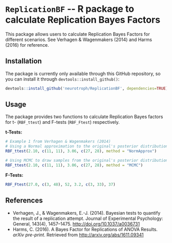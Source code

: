 # `ReplicationBF` -- R package to calculate Replication Bayes Factors

This package allows users to calculate Replication Bayes Factors for different
scenarios. See Verhagen & Wagenmakers (2014) and Harms (2016) for reference.

## Installation
The package is currently only available through this GitHub repository, so you
can install it through `devtools::install_github()`:

```R
devtools::install_github('neurotroph/ReplicationBF', dependencies=TRUE)
```

## Usage
The package provides two functions to calculate Replication Bayes factors for
t- (`RBF_ttest`) and F-tests (`RBF_Ftest`) respectively.

**t-Tests:**
```R
# Example 1 from Verhagen & Wagenmakers (2014)
# Using a Normal approximation to the original's posterior distribution
RBF_ttest(2.10, c(11, 11), 3.06, c(27, 28), method = "NormApprox")

# Using MCMC to draw samples from the original's posterior distribution
RBF_ttest(2.10, c(11, 11), 3.06, c(27, 28), method = "MCMC")
```

**F-Tests:**
```R
RBF_Ftest(27.0, c(3, 48), 52, 3.2, c(3, 33), 37)
```

## References
* Verhagen, J., & Wagenmakers, E.-J. (2014). Bayesian tests to quantify the result of a replication attempt. Journal of Experimental Psychology: General, 143(4), 1457–1475. http://doi.org/10.1037/a0036731
* Harms, C. (2016). A Bayes Factor for Replications of ANOVA Results. *arXiv pre-print*. Retrieved from http://arxiv.org/abs/1611.09341

